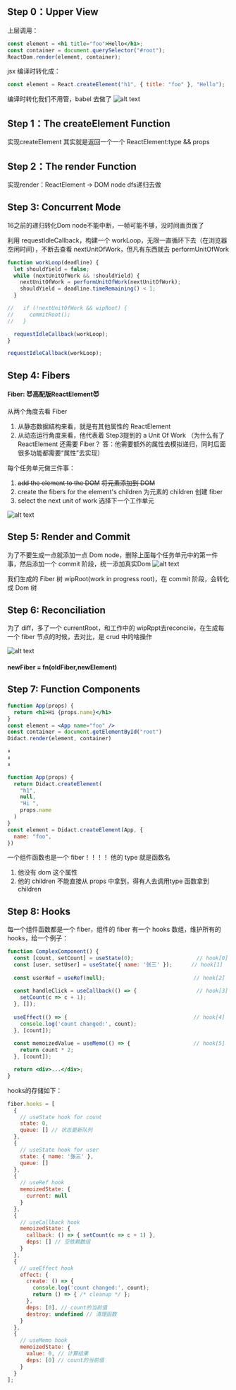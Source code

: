 ## Step 0：Upper View   

上层调用：

```jsx
const element = <h1 title="foo">Hello</h1>;
const container = document.querySelector("#root");
ReactDom.render(element, container);
```

jsx 编译时转化成：

```js
const element = React.createElement("h1", { title: "foo" }, "Hello");
```

编译时转化我们不用管，babel 去做了
![alt text](image-2.png)

## Step 1：The createElement Function

实现createElement
其实就是返回一个一个 ReactElement:type && props


## Step 2：The render Function
实现render：ReactElement -> DOM node
dfs递归去做

## Step 3: Concurrent Mode
16之前的递归转化Dom node不能中断，一帧可能不够，没时间画页面了

利用 requestIdleCallback，构建一个 workLoop，无限一直循环下去（在浏览器空闲时间），不断去查看 nextUnitOfWork，但凡有东西就去 performUnitOfWork

```js
function workLoop(deadline) {
  let shouldYield = false;
  while (nextUnitOfWork && !shouldYield) {
    nextUnitOfWork = performUnitOfWork(nextUnitOfWork);
    shouldYield = deadline.timeRemaining() < 1;
  }

//   if (!nextUnitOfWork && wipRoot) {
//     commitRoot();
//   }

  requestIdleCallback(workLoop);
}

requestIdleCallback(workLoop);
```

## Step 4: Fibers
#### Fiber: 😈高配版ReactElement😈
从两个角度去看 Fiber
1. 从静态数据结构来看，就是有其他属性的 ReactElement
2. 从动态运行角度来看，他代表着 Step3提到的 a Unit Of Work 
（为什么有了 ReactElement 还需要 Fiber？
答：他需要额外的属性去模拟递归，同时后面很多功能都需要“属性”去实现）



每个任务单元做三件事：
1. ~~add the element to the DOM~~
   ~~将元素添加到 DOM~~
2. create the fibers for the element's children
   为元素的 children 创建 fiber
3. select the next unit of work
   选择下一个工作单元

![alt text](image-8.png)

## Step 5: Render and Commit
为了不要生成一点就添加一点 Dom node，删除上面每个任务单元中的第一件事，然后添加一个 commit 阶段，统一添加真实Dom
![alt text](image-5.png)

我们生成的 Fiber 树 wipRoot(work in progress root)，在 commit 阶段，会转化成 Dom 树


## Step 6: Reconciliation
为了 diff，多了一个 currentRoot，和工作中的 wipRppt去reconcile，在生成每一个 fiber 节点的时候，去对比，是 crud 中的啥操作

![alt text](image-4.png)

#### newFiber = fn(oldFiber,newElement)


## Step 7: Function Components
```jsx
function App(props) {
  return <h1>Hi {props.name}</h1>
}
const element = <App name="foo" />
const container = document.getElementById("root")
Didact.render(element, container)

⬇️
⬇️
⬇️

function App(props) {
  return Didact.createElement(
    "h1",
    null,
    "Hi ",
    props.name
  )
}
const element = Didact.createElement(App, {
  name: "foo",
})
```
一个组件函数也是一个 fiber！！！！
他的 type 就是函数名
1. 他没有 dom 这个属性
2. 他的 children 不能直接从 props 中拿到，得有人去调用type 函数拿到 children


## Step 8: Hooks

每一个组件函数都是一个 fiber，组件的 fiber 有一个 hooks 数组，维护所有的 hooks，给一个例子：

```jsx
function ComplexComponent() {
  const [count, setCount] = useState(0);                    // hook[0]
  const [user, setUser] = useState({ name: '张三' });      // hook[1]
  
  const userRef = useRef(null);                            // hook[2]
  
  const handleClick = useCallback(() => {                   // hook[3]
    setCount(c => c + 1);
  }, []);
  
  useEffect(() => {                                        // hook[4]
    console.log('count changed:', count);
  }, [count]);
  
  const memoizedValue = useMemo(() => {                    // hook[5]
    return count * 2;
  }, [count]);

  return <div>...</div>;
}
```
hooks的存储如下：
```js
fiber.hooks = [
  {
    // useState hook for count
    state: 0,
    queue: [] // 状态更新队列
  },
  {
    // useState hook for user
    state: { name: '张三' },
    queue: []
  },
  {
    // useRef hook
    memoizedState: {
      current: null
    }
  },
  {
    // useCallback hook
    memoizedState: {
      callback: () => { setCount(c => c + 1) },
      deps: [] // 空依赖数组
    }
  },
  {
    // useEffect hook
    effect: {
      create: () => { 
        console.log('count changed:', count);
        return () => { /* cleanup */ };
      },
      deps: [0], // count的当前值
      destroy: undefined // 清理函数
    }
  },
  {
    // useMemo hook
    memoizedState: {
      value: 0, // 计算结果
      deps: [0] // count的当前值
    }
  }
];

```
